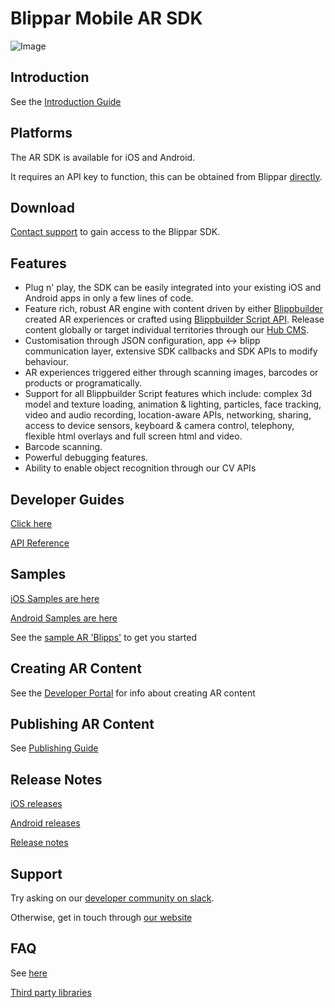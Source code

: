 # Blippar Mobile AR SDK

![Image](https://d1g04oefhuhm4y.cloudfront.net/media/uploads/sdk_home_title_image_result_cut.png)

## Introduction

See the [Introduction Guide](guides/Introduction.md)

## Platforms

The AR SDK is available for iOS and Android.

It requires an API key to function, this can be obtained from Blippar [directly](https://www.blippar.com/contact-us).

## Download

[Contact support](https://www.blippar.com/contact-us) to gain access to the Blippar SDK.

## Features

* Plug n' play, the SDK can be easily integrated into your existing iOS and Android apps in only a few lines of code.
* Feature rich, robust AR engine with content driven by either [Blippbuilder](https://www.blippar.com/build-ar) created AR experiences or crafted using [Blippbuilder Script API](https://developer.blippar.com/portal/ar-api/home). Release content globally or target individual territories through our [Hub CMS](https://hub.blippar.com).
* Customisation through JSON configuration, app <-> blipp communication layer, extensive SDK callbacks and SDK APIs to modify behaviour.
* AR experiences triggered either through scanning images, barcodes or products or programatically.
* Support for all Blippbuilder Script features which include: complex 3d model and texture loading, animation & lighting, particles, face tracking, video and audio recording, location-aware APIs, networking, sharing, access to device sensors, keyboard & camera control, telephony, flexible html overlays and full screen html and video.
* Barcode scanning.
* Powerful debugging features.
* Ability to enable object recognition through our CV APIs

## Developer Guides

[Click here](guides/README.md)

[API Reference](documentation/README.md)

## Samples

[iOS Samples are here](samples/iOS)

[Android Samples are here](samples/Android)

See the [sample AR 'Blipps'](samples/sample-markers.md) to get you started

## Creating AR Content

See the [Developer Portal](https://developer.blippar.com/portal/ar-api/home/) for info about creating AR content

## Publishing AR Content

See [Publishing Guide](sdk-blipp-publishing)

## Release Notes

[iOS releases](downloads/native/ios.md)

[Android releases](downloads/native/android.md)

[Release notes](downloads/release-notes/README.md)

## Support

Try asking on our [developer community on slack](https://communityinviter.com/apps/blippar-dev/blippar-development-community).

Otherwise, get in touch through [our website](https://www.blippar.com/contact-us)

## FAQ

See [here](faq.md)

[Third party libraries](third-party-libraries.md)

